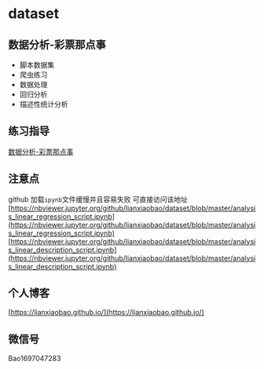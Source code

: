 # dataset

## 数据分析-彩票那点事

* 脚本数据集
* 爬虫练习
* 数据处理
* 回归分析
* 描述性统计分析

## 练习指导

[数据分析-彩票那点事](https://lianxiaobao.github.io/2019/10/18/%E6%95%B0%E6%8D%AE%E5%88%86%E6%9E%90%E4%B9%8B%E8%B7%AFweek06/)

## 注意点

github 加载`ipynb`文件缓慢并且容易失败 可直接访问该地址
[https://nbviewer.jupyter.org/github/lianxiaobao/dataset/blob/master/analysis_linear_regression_script.ipynb](https://nbviewer.jupyter.org/github/lianxiaobao/dataset/blob/master/analysis_linear_regression_script.ipynb)
[https://nbviewer.jupyter.org/github/lianxiaobao/dataset/blob/master/analysis_linear_description_script.ipynb](https://nbviewer.jupyter.org/github/lianxiaobao/dataset/blob/master/analysis_linear_description_script.ipynb)


## 个人博客
[https://lianxiaobao.github.io/](https://lianxiaobao.github.io/)

## 微信号
Bao1697047283
